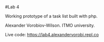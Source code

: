#Lab 4

Working prototype of a task list built with php.

Alexander Vorobiov-Wilson. ITMO university.

Live code: https://lab4.alexandervorobi.repl.co